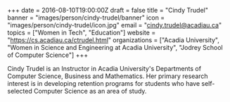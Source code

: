 +++
date = 2016-08-10T19:00:00Z
draft = false
title = "Cindy Trudel"
banner = "images/person/cindy-trudel/banner"
icon = "images/person/cindy-trudel/icon.jpg"
email = "cindy.trudel@acadiau.ca"
topics = ["Women in Tech", "Education"]
website = "https://cs.acadiau.ca/ctrudel.html"
organizations = ["Acadia University", "Women in Science and Engineering at Acadia University", "Jodrey School of Computer Science"]
+++


Cindy Trudel is an Instructor in Acadia University's Departments of Computer Science, Business and Mathematics. Her primary research interest is in developing retention programs for students who have self-selected Computer Science as an area of study. 
